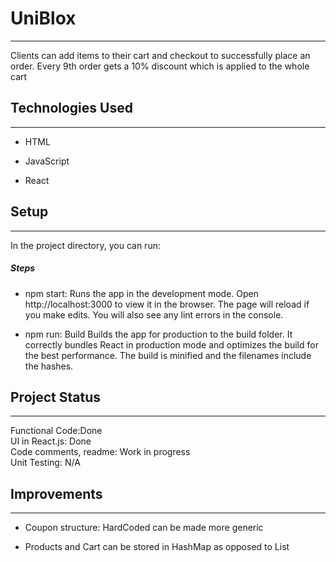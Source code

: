 <h1>UniBlox</h1>
<hr><p>Clients can add items to their cart and checkout to successfully place an order. Every 9th order gets a 10% discount which is applied to the whole cart</p><h2>Technologies Used</h2>
<hr><ul>
<li>HTML</li>
</ul><ul>
<li>JavaScript</li>
</ul><ul>
<li>React</li>
</ul><h2>Setup</h2>
<hr><p>In the project directory, you can run:</p><h5>Steps</h5><ul>
<li>npm start: Runs the app in the development mode. Open http://localhost:3000 to view it in the browser.  The page will reload if you make edits. You will also see any lint errors in the console.</li>
</ul><ul>
<li>npm run: Build Builds the app for production to the build folder. It correctly bundles React in production mode and optimizes the build for the best performance.  The build is minified and the filenames include the hashes.</li>
</ul><h2>Project Status</h2>
<hr><p>Functional Code:Done<br>
UI in React.js: Done<br>
Code comments, readme: Work in progress<br>
Unit Testing: N/A</p><h2>Improvements</h2>
<hr><ul>
<li>Coupon structure: HardCoded can be made more generic</li>
</ul><ul>
<li>Products and Cart can be stored in HashMap as opposed to List</li>
</ul>